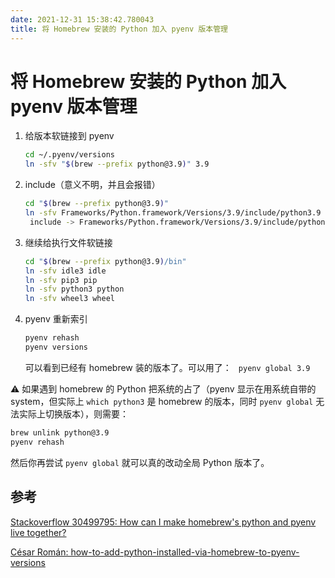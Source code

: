 ```yaml
---
date: 2021-12-31 15:38:42.780043
title: 将 Homebrew 安装的 Python 加入 pyenv 版本管理
---
```

# 将 Homebrew 安装的 Python 加入 pyenv 版本管理

1. 给版本软链接到 pyenv

   ```sh
   cd ~/.pyenv/versions
   ln -sfv "$(brew --prefix python@3.9)" 3.9
   ```

2. include（意义不明，并且会报错）

   ```sh
   cd "$(brew --prefix python@3.9)"
   ln -sfv Frameworks/Python.framework/Versions/3.9/include/python3.9 include
    include -> Frameworks/Python.framework/Versions/3.9/include/python3.9
   ```

3. 继续给执行文件软链接

   ```sh
   cd "$(brew --prefix python@3.9)/bin"
   ln -sfv idle3 idle
   ln -sfv pip3 pip 
   ln -sfv python3 python
   ln -sfv wheel3 wheel
   ```

4. pyenv 重新索引

   ```sh
   pyenv rehash
   pyenv versions
   ```

   可以看到已经有 homebrew 装的版本了。可以用了： ` pyenv global 3.9`

⚠️ 如果遇到 homebrew 的 Python 把系统的占了（pyenv 显示在用系统自带的 system，但实际上 `which python3` 是 homebrew 的版本，同时 `pyenv global` 无法实际上切换版本），则需要：

```sh
brew unlink python@3.9
pyenv rehash
```

然后你再尝试 `pyenv global` 就可以真的改动全局 Python 版本了。

## 参考

[Stackoverflow 30499795: How can I make homebrew's python and pyenv live together?](https://stackoverflow.com/questions/30499795/how-can-i-make-homebrews-python-and-pyenv-live-together)


[César Román: how-to-add-python-installed-via-homebrew-to-pyenv-versions](https://thecesrom.dev/2021/06/28/how-to-add-python-installed-via-homebrew-to-pyenv-versions/)


